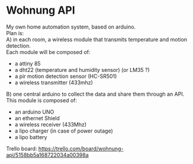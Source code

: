 Wohnung API
===========

My own home automation system, based on arduino.  
Plan is:  
A) in each room, a wireless module that transmits temperature and motion detection.  
Each module will be composed of:
- a attiny 85
- a dht22 (temperature and humidity sensor) (or LM35 ?)
- a pir motion detection sensor (HC-SR501)
- a wireless transmitter (433mhz)

B) one central arduino to collect the data and share them through an API.  
This module is composed of:
- an arduino UNO
- an ethernet Shield
- a wireless receiver (433Mhz)
- a lipo charger (in case of power outage)
- a lipo battery

Trello board: https://trello.com/board/wohnung-api/5158bb5a168722034a00398a
